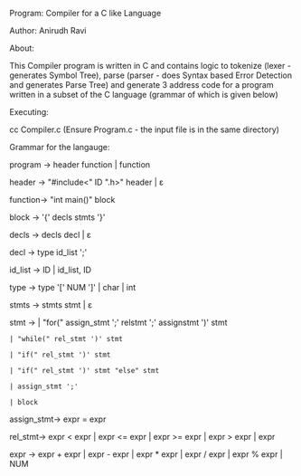 Program: Compiler for a C like Language

Author: Anirudh Ravi


About:

This Compiler program is written in C and contains logic to tokenize (lexer - generates Symbol Tree), parse (parser - does Syntax based Error Detection and generates Parse Tree) and generate 3 address code for a program written in a subset of the C language (grammar of which is given below) 


Executing:

cc Compiler.c (Ensure Program.c - the input file is in the same directory)

Grammar for the langauge:

program -> header function | function

header 	-> "#include<" ID ".h>" header | ε

function-> "int main()" block

block	-> '{' decls stmts '}'

decls	-> decls decl | ε

decl 	-> type id_list ';'

id_list	-> ID | id_list, ID

type 	-> type '[' NUM ']' | char | int 

stmts	-> stmts stmt | ε 

stmt	-> 
	| "for(" assign_stmt ';' relstmt ';' assignstmt ')' stmt

	| "while(" rel_stmt ')' stmt
	
	| "if(" rel_stmt ')' stmt
	
	| "if(" rel_stmt ')' stmt "else" stmt
	
	| assign_stmt ';'
	
	| block
	
assign_stmt-> expr = expr

rel_stmt-> expr < expr | expr <= expr | expr >= expr | expr > expr | expr

expr 	-> expr + expr | expr - expr | expr * expr | expr / expr | expr % expr | NUM
